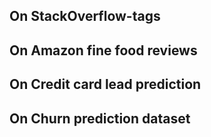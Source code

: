 ## On StackOverflow-tags
## On Amazon fine food reviews
## On Credit card lead prediction
## On Churn prediction dataset
